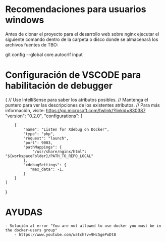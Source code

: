 # Recomendaciones para usuarios windows
Antes de clonar el proyecto para el desarrollo web sobre nginx ejecutar el siguiente comando dentro de la carpeta o disco donde se almacenará los archivos fuentes de TBO:

git config --global core.autocrlf input


# Configuración de VSCODE para habilitación de debugger 


{
    // Use IntelliSense para saber los atributos posibles.
    // Mantenga el puntero para ver las descripciones de los existentes atributos.
    // Para más información, visite: https://go.microsoft.com/fwlink/?linkid=830387
    "version": "0.2.0",
    "configurations": [
        
        {
            "name": "Listen for Xdebug on Docker",
            "type": "php",
            "request": "launch",
            "port": 9003,
            "pathMappings": {
                "/usr/share/nginx/html": "${workspaceFolder}/PATH_TO_REPO_LOCAL"
            },
            "xdebugSettings": {
               "max_data": -1,
            }
        }
    ]
}

# AYUDAS
    - Solución al error "You are not allowed to use docker you must be in the docker-users group"
        - https://www.youtube.com/watch?v=9Hc5gePoDt8